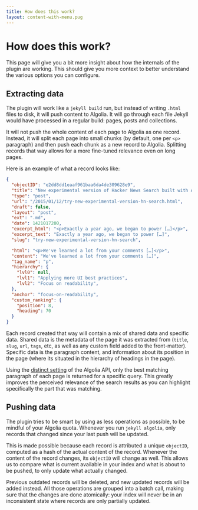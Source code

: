 ```yaml
---
title: How does this work?
layout: content-with-menu.pug
---
```


# How does this work?

This page will give you a bit more insight about how the internals of the plugin
are working. This should give you more context to better understand the various
options you can configure.

## Extracting data

The plugin will work like a `jekyll build` run, but instead of writing `.html`
files to disk, it will push content to Algolia. It will go through each file
Jekyll would have processed in a regular build: pages, posts and collections.

It will not push the whole content of each page to Algolia as one record.
Instead, it will split each page into small chunks (by default, one per
`<p>` paragraph) and then push each chunk as a new record to Algolia. Splitting
records that way allows for a more fine-tuned relevance even on long pages.

Here is an example of what a record looks like:

```json
{
  "objectID": "e2dd8dd1eaaf961baa6da4de309628e9",
  "title": "New experimental version of Hacker News Search built with Algolia",
  "type": "post",
  "url": "/2015/01/12/try-new-experimental-version-hn-search.html",
  "draft": false,
  "layout": "post",
  "ext": ".md",
  "date": 1421017200,
  "excerpt_html": "<p>Exactly a year ago, we began to power […]</p>",
  "excerpt_text": "Exactly a year ago, we began to power […]",
  "slug": "try-new-experimental-version-hn-search",

  "html": "<p>We've learned a lot from your comments […]</p>",
  "content": "We've learned a lot from your comments […]",
  "tag_name": "p",
  "hierarchy": {
    "lvl0": null,
    "lvl1": "Applying more UI best practices",
    "lvl2": "Focus on readability",
  },
  "anchor": "focus-on-readability",
  "custom_ranking": {
    "position": 8,
    "heading": 70
  }
}
```

Each record created that way will contain a mix of shared data and specific
data. Shared data is the metadata of the page it was extracted from (`title`,
`slug`, `url`, `tags`, etc, as well as any custom field added to the
front-matter). Specific data is the paragraph content, and information
about its position in the page (where its situated in the hierarchy of headings
in the page).

Using the [distinct setting][1] of the Algolia API, only the best matching
paragraph of each page is returned for a specific query. This greatly improves
the perceived relevance of the search results as you can highlight specifically
the part that was matching.

## Pushing data

The plugin tries to be smart by using as less operations as possible, to be
mindful of your Algolia quota. Whenever you run `jekyll algolia`, only records
that changed since your last push will be updated.

This is made possible because each record is attributed a unique `objectID`,
computed as a hash of the actual content of the record. Whenever the content of
the record changes, its `objectID` will change as well. This allows us to compare
what is current available in your index and what is about to be pushed, to only
update what actually changed.

Previous outdated records will be deleted, and new updated records will be added
instead. All those operations are grouped into a batch call, making sure that
the changes are done atomically: your index will never be in an inconsistent
state where records are only partially updated.

[1]: https://www.algolia.com/doc/guides/ranking/distinct/?language=ruby#distinct-to-index-large-records
